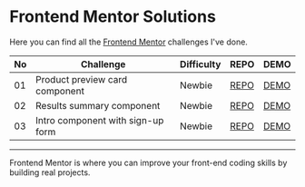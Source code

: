 # Frontend Mentor Solutions
Here you can find all the [Frontend Mentor](https://www.frontendmentor.io/) challenges I've done.

| No  | Challenge                         | Difficulty | REPO                                                                                                          | DEMO                                                                                                |
| --- | --------------------------------- | ---------- | ------------------------------------------------------------------------------------------------------------- | --------------------------------------------------------------------------------------------------- |
| 01  | Product preview card component    | Newbie     | [REPO](https://github.com/Erin-Liuu/FM-challenge/tree/main/01-product-preview-card-component)   | [DEMO](https://erin-liuu.github.io/FM-challenge/01-product-preview-card-component/)  |
| 02  | Results summary component    | Newbie     | [REPO](https://github.com/Erin-Liuu/FM-challenge/tree/main/02-results-summary-component)   | [DEMO](https://erin-liuu.github.io/FM-challenge/02-results-summary-component/)  |
| 03  | Intro component with sign-up form    | Newbie     | [REPO](https://github.com/Erin-Liuu/FM-challenge/tree/main/03-intro-component-with-signup-form)   | [DEMO](https://erin-liuu.github.io/FM-challenge/03-intro-component-with-signup-form/)  |

-----------------------------

Frontend Mentor is where you can improve your front-end coding skills by building real projects.